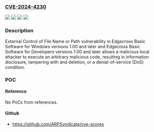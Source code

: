 ### [CVE-2024-4230](https://cve.mitre.org/cgi-bin/cvename.cgi?name=CVE-2024-4230)
![](https://img.shields.io/static/v1?label=Product&message=Edgecross%20Basic%20Software%20for%20Developers&color=blue)
![](https://img.shields.io/static/v1?label=Product&message=Edgecross%20Basic%20Software%20for%20Windows&color=blue)
![](https://img.shields.io/static/v1?label=Version&message=versions%201.00%20and%20later%20&color=brightgreen)
![](https://img.shields.io/static/v1?label=Vulnerability&message=CWE-73%20External%20Control%20of%20File%20Name%20or%20Path&color=brightgreen)

### Description

External Control of File Name or Path vulnerability in Edgecross Basic Software for Windows versions 1.00 and later and Edgecross Basic Software for Developers versions 1.00 and later allows a malicious local attacker to execute an arbitrary malicious code, resulting in information disclosure, tampering with and deletion, or a denial-of-service (DoS) condition.

### POC

#### Reference
No PoCs from references.

#### Github
- https://github.com/ARPSyndicate/cve-scores

